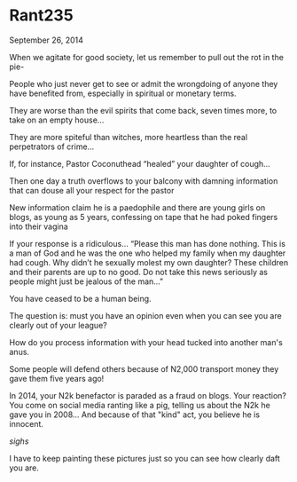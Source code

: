 # Rant235


September 26, 2014

When we agitate for good society, let us remember to pull out the rot in the pie-

People who just never get to see or admit the wrongdoing of anyone they have benefited from, especially in spiritual or monetary terms.

They are worse than the evil spirits that come back, seven times more, to take on an empty house…

They are more spiteful than witches, more heartless than the real perpetrators of crime…

If, for instance, Pastor Coconuthead “healed” your daughter of cough…

Then one day a truth overflows to your balcony with damning information that can douse all your respect for the pastor

New information claim he is a paedophile and there are young girls on blogs, as young as 5 years, confessing on tape that he had poked fingers into their vagina 

If your response is a ridiculous... “Please this man has done nothing. This is a man of God and he was the one who helped my family when my daughter had cough. Why didn’t he sexually molest my own daughter? These children and their parents are up to no good. Do not take this news seriously as people might just be jealous of the man..."

You have ceased to be a human being.

The question is: must you have an opinion even when you can see you are clearly out of your league? 

How do you process information with your head tucked into another man's anus.

Some people will defend others because of N2,000 transport money they gave them five years ago!

In 2014, your N2k benefactor is paraded as a fraud on blogs. Your reaction? You come on social media ranting like a pig, telling us about the N2k he gave you in 2008... And because of that "kind" act, you believe he is innocent.

*sighs*

I have to keep painting these pictures just so you can see how clearly daft you are.